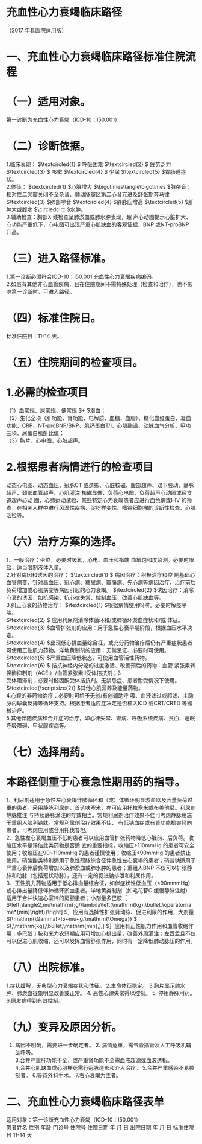 # 充血性心力衰竭临床路径  
（2017 年县医院适用版）  
# 一、充血性心力衰竭临床路径标准住院流程  
# （一）适用对象。  
第一诊断为充血性心力衰竭（ICD-10：I50.001）  
# （二）诊断依据。  
1.临床表现： $\textcircled{1} $ 呼吸困难  $\textcircled{2} $ 疲劳乏力  $\textcircled{3} $ 咳嗽  $\textcircled{4} $ 少尿  $\textcircled{5} $胃肠道症状。  
2.体征： $\textcircled{1} $心脏增大 $\bigotimes\langle\bigotimes $脏杂音：相对性二尖瓣关闭不全杂音、肺动脉瓣区第二心音亢进及舒张期奔马律 $\textcircled{3} $肺部啰音 $\textcircled{4} $静脉压增高 $\textcircled{5} $肝肿大或腹水 $\circledcirc $水肿。  
3.辅助检查：胸部X 线检查呈肺淤血或肺水肿表现，超 声心动图提示心脏扩大、心功能严重低下，心电图可出现严重心肌缺血的客观证据，BNP 或NT-proBNP 升高。  
# （三）进入路径标准。  
1.第一诊断必须符合ICD-10：I50.001 充血性心力衰竭疾病编码。  
2.如患有其他非心血管疾病，且在住院期间不需特殊处理（检查和治疗），也不影响第一诊断时，可进入路径。  
# （四）标准住院日。  
标准住院日：11-14 天。  
# （五）住院期间的检查项目。  
# 1.必需的检查项目  
（1）血常规、尿常规、便常规 $+ $潜血；  
（2）生化全项（肝功能、肾功能、电解质、血糖、血脂）、糖化血红蛋白、凝血功能、CRP、NT-proBNP/BNP、肌钙蛋白T/I、心肌酶谱、动脉血气分析、甲功三项、尿蛋白肌酐比值；  
（3）胸片、心电图、心脏超声。  
# 2.根据患者病情进行的检查项目  
动态心电图、动态血压、冠脉CT 或造影、心脏核磁、腹部超声、双下肢动、静脉超声、颈部血管超声、心肌灌注 核磁显像、负荷心电图、负荷超声心动图或经食道超声心动 图、心肺运动试验、某些特定心力衰竭患者应进行血色病或HIV 的筛查，在相关人群中进行风湿性疾病、淀粉样变性、嗜铬细胞瘤的诊断性检查、心肌活检等。  
# （六）治疗方案的选择。  
1．一般治疗：坐位，必要时吸氧，心电、血压和指端 血氧饱和度监测。必要时限盐，适当限制液体入量。  
2.针对病因和诱因的治疗： $\textcircled{1} $ 病因治疗：积极治疗和控 制基础心血管病变，针对高血压、冠心病、糖尿病、瓣膜病、先心病等病因治疗，治疗前后负荷增加或心肌病变等病因引起的心力衰竭。 $\textcircled{2} $诱因治疗：消除心衰的诱因，如抗感染、抗心律失常、控制血压，改善心肌缺血等。  
3.纠正心衰的药物治疗：  $\textcircled{1} $根据病情使用吗啡。必要时解痉平喘。  
$\textcircled{2} $ 应用利尿剂消除体循环和/或肺循环淤血症状和/或 体征。  
$\textcircled{3} $血管扩张剂的应用：用于急性心衰早期阶段，根据血压水平决定。  
$\textcircled{4} $出现低心排血量综合征，或充分药物治疗后仍有严重症状患者可使用正性肌力药物。洋地黄制剂的应用：无禁忌证、必要时可使用。  
$\textcircled{5} $严重血压降低状态，可使用血管活性药物。  
$\textcircled{6} $ 拮抗神经内分泌的过度激活、改善预后的药物：血管 紧张素转换酶抑制剂（ACEI）/血管紧张素Ⅱ受体拮抗剂；β  
受体阻滞剂；必要时醛固酮受体拮抗剂。无禁忌症、患者耐受情况下使用。  
$\textcircled{\scriptsize{2}} $其他心肌营养及能量药物。  
4.心衰的非药物治疗：必要时可给予无创/有创辅助呼 吸、血液滤过或超滤、主动脉内球囊反搏等循环支持。根据患者适应症决定是否植入ICD 或CRT/CRTD 等器械治疗。  
5.其他伴随疾病和合并症的治疗，如心律失常、肾病、呼吸系统疾病、贫血、睡眠呼吸障碍、甲状腺疾病等。  
# （七）选择用药。  
#      本路径侧重于心衰急性期用药的指导。  
1．利尿剂适用于急性左心衰竭伴肺循环和（或）体循环明显淤血以及容量负荷过重的患者。采用静脉利尿剂，首选呋塞米，亦可应用托拉塞米或布美他尼。利尿剂静脉推注 与持续静脉滴注的疗效相当。常规利尿剂治疗效果不佳可考虑静脉用冻干重组人脑利钠肽。常规利尿剂治疗效果不佳、 有低钠血症或有肾功能损害倾向患者，可考虑应用或合用托伐普坦。  
2．急性左心衰竭血压不低的患者可以应用血管扩张药物降低心脏前、后负荷。收缩压水平是评估此类药物是否适 宜的重要指标，收缩压>110mmHg 的患者可安全使用；收缩压在90\~110mmHg 的患者谨慎使用；收缩压<90mmHg 的患者禁止使用。硝酸酯类特别适用于急性冠脉综合征伴急性左心衰竭的患者；硝普钠适用于严重心衰伴后负荷增加以及肺淤血或肺水肿的患者；重组人BNP 不仅可以扩张静脉和动脉（包括冠状动脉），还有一定的促进钠排泄和利尿作用。  
3．正性肌力药物适用于低心排血量综合征，如伴症状性低血压（<90mmmHg）或心排出量降低伴肺循环淤血患者。洋地黄类制剂（如毛花苷C 缓慢静脉注射）适用于合并快速心室律的房颤患者；小剂量多巴胺［ $\left[\langle2\,mu\mathrm{\;g/\lambda\left(\mathrm{kg}\,\bullet\,\operatorname*{min}\right)}\right] $］应用有选择性扩张肾动脉、促进利尿的作用，大剂量 $[\mathrm{\Gamma\!>\!5~mu~g/\mathrm{\Omega}} $ $(\,\mathrm{kg}\,\bullet\,\mathrm{min}\,)\,] $］应用有正性肌力作用和血管收缩作用；多巴酚丁胺和米力农短期应用可增加心排出量，改善外周灌注；左西孟旦不仅可以促进心肌收缩，还可以发挥血管舒张作用，同时有一定降低肺动脉压的作用。  
# （八）出院标准。  
1.症状缓解，无典型心力衰竭症状和体征。 2.生命体征稳定。  3.胸片显示肺水肿、肺淤血征象明显改善或正常。   4. 恶性心律失常得以控制。 5. 停用静脉用药。 6.原发病得到有效控制。  
# （九）变异及原因分析。  
1. 病因不明确，需要进一步确定者。 2. 病情危重，需气管插管及人工呼吸机辅助呼吸。  
3.合并严重肝功能不全，或严重肾功能不全需血液超滤或血液透析。  
4.合并心肌缺血或心肌梗死需行冠脉造影和介入治疗。 5.合并严重感染不易控制者。  6.等待外科手术。 7.右心衰竭为主者。  
# 二、充血性心力衰竭临床路径表单  
适用对象：第一诊断充血性心力衰竭（ICD-10：I50.001）  
患者姓名             性别    年龄        门诊号         住院号           住院日期       年  月  日   出院日期      年  月   日  标准住院日  11-14 天  
